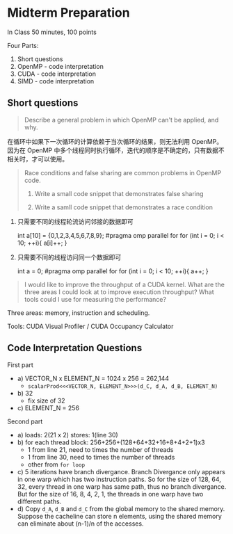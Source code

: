 # Midterm Preparation

In Class 50 minutes, 100 points

Four Parts:

1. Short questions
2. OpenMP - code interpretation
3. CUDA - code interpretation
4. SIMD - code interpretation

## Short questions

> Describe a general problem in which OpenMP can't be applied, and why.

在循环中如果下一次循环的计算依赖于当次循环的结果，则无法利用 OpenMP。因为在 OpenMP 中多个线程同时执行循环，迭代的顺序是不确定的，只有数据不相关时，才可以使用。

> Race conditions and false sharing are common problems in OpenMP code. 
>   
> 1. Write a small code snippet that demonstrates false sharing
>   
> 2. Write a samll code snippet that demonstrates a race condition


1) 只需要不同的线程轮流访问邻接的数据即可

    int a[10] = {0,1,2,3,4,5,6,7,8,9};
    #pragma omp parallel for
    for (int i = 0; i < 10; ++i){
        a[i]++;
    }

2) 只需要不同的线程访问同一个数据即可

    int a = 0;
    #pragma omp parallel for
    for (int i = 0; i < 10; ++i){
        a++;
    }

> I would like to improve the throughput of a CUDA kernel. What are the three areas I could look at to improve execution throughput? What tools could I use for measuring the performance?

Three areas: memory, instruction and scheduling.

Tools: CUDA Visual Profiler / CUDA Occupancy Calculator

## Code Interpretation Questions

First part

+ a) VECTOR_N x ELEMENT_N = 1024 x 256 = 262,144
    * `scalarProd<<<VECTOR_N, ELEMENT_N>>>(d_C, d_A, d_B, ELEMENT_N)`
+ b) 32
    * fix size of 32
+ c) ELEMENT_N = 256

Second part

+ a) loads: 2(21 x 2) stores: 1(line 30)
+ b) for each thread block: 256+256+(128+64+32+16+8+4+2+1)x3
    * 1 from line 21, need to times the number of threads
    * 1 from line 30, need to times the number of threads
    * other from `for loop`
+ c) 5 iterations have branch divergance. Branch Divergance only appears in one warp which has two instruction paths. So for the size of 128, 64, 32, every thread in one warp has same path, thus no branch divergance. But for the size of 16, 8, 4, 2, 1, the threads in one warp have two different paths.
+ d) Copy `d_A`, `d_B` and `d_C` from the global memory to the shared memory. Suppose the cacheline can store n elements, using the shared memory can eliminate about (n-1)/n of the accesses.

